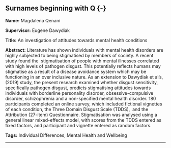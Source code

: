




## Surnames beginning with Q {-}

**Name:** Magdalena Qenani

**Supervisor:** Eugene Dawydiak

**Title:** An investigation of attitudes towards mental health conditions

**Abstract:** Literature has shown individuals with mental health disorders are highly subjected to being stigmatised by members of society. A recent study found the  stigmatisation of people with mental illnesses correlated with high levels of pathogen disgust. This potentially reflects humans may stigmatise as a result of a disease avoidance system which may be functioning in an over inclusive nature. As an extension to Dawydiak et al’s, (2019) study, the present research examined whether disgust sensitivity, specifically pathogen disgust, predicts stigmatising attitudes towards individuals with borderline personality disorder, obsessive-compulsive disorder, schizophrenia and a non-specified mental health disorder. 180 participants completed an online survey, which included fictional vignettes of each condition, the Three Domain Disgust Scale (TDDS),  and the  Attribution (27-item) Questionnaire. Stigmatisation was analysed using a general linear mixed-effects model, with scores from the TDDS entered as fixed factors, and participant and vignette entered as random factors.

**Tags:** Individual Differences,  Mental Health and Wellbeing  

---
